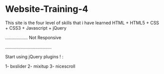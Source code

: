 # Website-Training-4
This site is the four level of skills that i have learned HTML + HTML5 + CSS + CSS3 + Javascript + jQuery

..................
Not Responsive



.....................................

Start using jQuery plugins ! :

1- bxslider
2- mixitup
3- nicescroll

